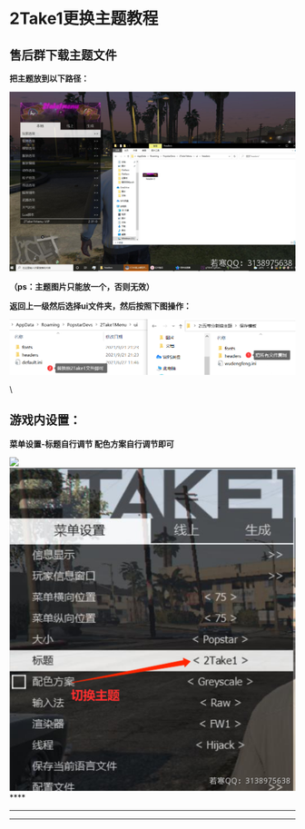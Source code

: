 # 2Take1更换主题教程

## **售后群下载主题文件**

**把主题放到以下路径：**

![](<../../.gitbook/assets/image (56) (1).png>)

**（ps：主题图片只能放一个，否则无效）**

**返回上一级然后选择ui文件夹，然后按照下图操作：**

![](../../.gitbook/assets/6900e98bc30e4d1fb08df9d9240aa6f.png)

\


## **游戏内设置：**

**菜单设置-标题自行调节 配色方案自行调节即可**

****![](<../../.gitbook/assets/image (37) (1) (1).png>)****![](<../../.gitbook/assets/image (40) (1) (1).png>)****

****

****
